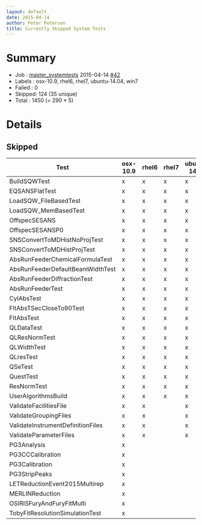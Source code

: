 ```yaml
---
layout: default
date: 2015-04-14
author: Peter Peterson
title: Currently Skipped System Tests
---
```

Summary
=======

* Job    : [master_systemtests](http://builds.mantidproject.org/job/master_systemtests/) 2015-04-14 [#42](http://builds.mantidproject.org/job/master_systemtests/42/)
* Labels : osx-10.9, rhel6, rhel7, ubuntu-14.04, win7
* Failed : 0
* Skipped: 124 (35 unique)
* Total  : 1450 (= 290 * 5)

Details
=======

Skipped
-------

| Test                               | osx-10.9 | rhel6 | rhel7 | ubuntu-14.04 | win7 |
|------------------------------------|----------|-------|-------|--------------|------|
| BuildSQWTest                       |     x    |   x   |   x   |       x      |   x  |
| EQSANSFlatTest                     |     x    |   x   |   x   |       x      |   x  |
| LoadSQW_FileBasedTest              |     x    |   x   |   x   |       x      |   x  |
| LoadSQW_MemBasedTest               |     x    |   x   |   x   |       x      |   x  |
| OffspecSESANS                      |     x    |   x   |   x   |       x      |   x  |
| OffspecSESANSP0                    |     x    |   x   |   x   |       x      |   x  |
| SNSConvertToMDHistNoProjTest       |     x    |   x   |   x   |       x      |   x  |
| SNSConvertToMDHistProjTest         |     x    |   x   |   x   |       x      |   x  |
| AbsRunFeederChemicalFormulaTest    |     x    |   x   |   x   |       x      |      |
| AbsRunFeederDefaultBeamWidthTest   |     x    |   x   |   x   |       x      |      |
| AbsRunFeederDiffractionTest        |     x    |   x   |   x   |       x      |      |
| AbsRunFeederTest                   |     x    |   x   |   x   |       x      |      |
| CylAbsTest                         |     x    |   x   |   x   |       x      |      |
| FltAbsTSecCloseTo90Test            |     x    |   x   |   x   |       x      |      |
| FltAbsTest                         |     x    |   x   |   x   |       x      |      |
| QLDataTest                         |     x    |   x   |   x   |       x      |      |
| QLResNormTest                      |     x    |   x   |   x   |       x      |      |
| QLWidthTest                        |     x    |   x   |   x   |       x      |      |
| QLresTest                          |     x    |   x   |   x   |       x      |      |
| QSeTest                            |     x    |   x   |   x   |       x      |      |
| QuestTest                          |     x    |   x   |   x   |       x      |      |
| ResNormTest                        |     x    |   x   |   x   |       x      |      |
| UserAlgorithmsBuild                |     x    |   x   |   x   |       x      |      |
| ValidateFacilitiesFile             |     x    |   x   |       |       x      |      |
| ValidateGroupingFiles              |     x    |   x   |       |       x      |      |
| ValidateInstrumentDefinitionFiles  |     x    |   x   |       |       x      |      |
| ValidateParameterFiles             |     x    |   x   |       |       x      |      |
| PG3Analysis                        |     x    |       |       |              |   x  |
| PG3CCCalibration                   |     x    |       |       |              |   x  |
| PG3Calibration                     |     x    |       |       |              |   x  |
| PG3StripPeaks                      |     x    |       |       |              |   x  |
| LETReductionEvent2015Multirep      |     x    |       |       |              |      |
| MERLINReduction                    |     x    |       |       |              |      |
| OSIRISFuryAndFuryFitMulti          |     x    |       |       |              |      |
| TobyFitResolutionSimulationTest    |     x    |       |       |              |      |

